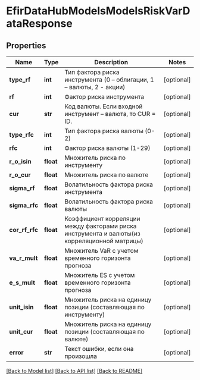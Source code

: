 # EfirDataHubModelsModelsRiskVarDataResponse

## Properties
Name | Type | Description | Notes
------------ | ------------- | ------------- | -------------
**type_rf** | **int** | Тип фактора риска инструмента (0 – облигации, 1 – валюты, 2 - акции) | [optional] 
**rf** | **int** | Фактор риска инструмента | [optional] 
**cur** | **str** | Код валюты. Если входной инструмент – валюта, то CUR &#x3D; ID. | [optional] 
**type_rfc** | **int** | Тип фактора риска валюты (0-2) | [optional] 
**rfc** | **int** | Фактор риска валюты (1-29) | [optional] 
**r_o_isin** | **float** | Множитель риска по инструменту | [optional] 
**r_o_cur** | **float** | Множитель риска по валюте | [optional] 
**sigma_rf** | **float** | Волатильность фактора риска инструмента | [optional] 
**sigma_rfc** | **float** | Волатильность фактора риска валюты | [optional] 
**cor_rf_rfc** | **float** | Коэффициент корреляции между факторами риска инструмента и валюты(из корреляционной матрицы) | [optional] 
**va_r_mult** | **float** | Множитель VaR с учетом временного горизонта прогноза | [optional] 
**e_s_mult** | **float** | Множитель ES с учетом временного горизонта прогноза | [optional] 
**unit_isin** | **float** | Множитель риска на единицу позиции (составляющая по инструменту) | [optional] 
**unit_cur** | **float** | Множитель риска на единицу позиции (составляющая по валюте) | [optional] 
**error** | **str** | Текст ошибки, если она произошла | [optional] 

[[Back to Model list]](../README.md#documentation-for-models) [[Back to API list]](../README.md#documentation-for-api-endpoints) [[Back to README]](../README.md)

